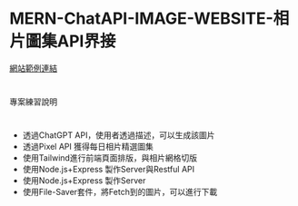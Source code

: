 # MERN-ChatAPI-IMAGE-WEBSITE-相片圖集API界接

[網站範例連結](https://mern-chat-api-image-website.vercel.app/ "link")


#
專案練習說明
#

* 透過ChatGPT API，使用者透過描述，可以生成該圖片
* 透過Pixel API 獲得每日相片精選圖集
* 使用Tailwind進行前端頁面排版，與相片網格切版
* 使用Node.js+Express 製作Server與Restful API
* 使用Node.js+Express 製作Server
* 使用File-Saver套件，將Fetch到的圖片，可以進行下載
